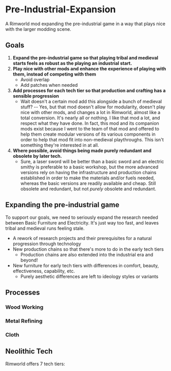 # Pre-Industrial-Expansion
A Rimworld mod expanding the pre-industrial game in a way that plays nice with the larger modding scene.

## Goals

1. **Expand the pre-industrial game so that playing tribal and medieval starts feels as robust as the playing an industrial start.**
2. **Play nice with other mods and enhance the experience of playing with them, instead of competing with them**
	- Avoid overlap
	- Add patches when needed
3. **Add processes for each tech tier so that production and crafting has a sensible progression**
	- Wait doesn't a certain mod add this alongside a bunch of medieval stuff? -- Yes, but that mod doesn't allow for modularity, doesn't play nice with other mods, and changes a lot in Rimworld, almost like a total conversion. It's nearly all or nothing. I like that mod a lot, and respect what they have done. In fact, this mod and its companion mods exist because I went to the team of that mod and offered to help them create modular versions of its various components in order to help that mod fit into non-medieval playthroughs. This isn't something they're interested in at all.
4. **Where possible, avoid things being made purely redundant and obsolete by later tech.** 
	- Sure, a laser sword will be better than a basic sword and an electric smithy is preferable to a basic workshop, but the more advanced versions rely on having the infrastructure and production chains established in order to make the materials and/or fuels needed, whereas the basic versions are readily available and cheap. Still obsolete and redundant, but not *purely* obsolete and redundant.

## Expanding the pre-industrial game

 To support our goals, we need to seriously expand the research needed between Basic Furniture and Electricity. It's just way too fast, and leaves tribal and medieval runs feeling stale.

- A rework of research projects and their prerequisites for a natural progression through technology
- New production chains so that there's more to do in the early tech tiers
	- Production chains are also extended into the industrial era and beyond! 
- New furniture for early tech tiers with differences in comfort, beauty, effectiveness, capability, etc.
	- Purely aesthetic differences are left to ideology styles or variants

## Processes

### Wood Working

### Metal Refining

### Cloth

## Neolithic Tech

Rimworld offers 7 tech tiers: 